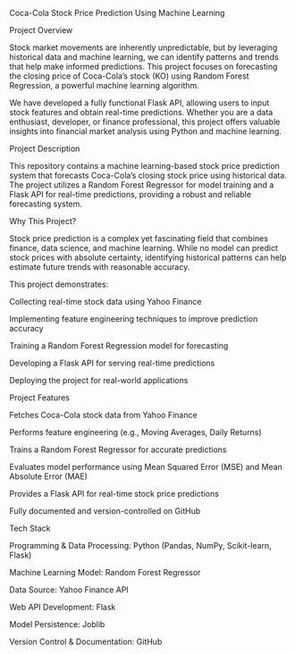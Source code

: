 Coca-Cola Stock Price Prediction Using Machine Learning

Project Overview

Stock market movements are inherently unpredictable, but by leveraging historical data and machine learning, we can identify patterns and trends that help make informed predictions. This project focuses on forecasting the closing price of Coca-Cola’s stock (KO) using Random Forest Regression, a powerful machine learning algorithm.

We have developed a fully functional Flask API, allowing users to input stock features and obtain real-time predictions. Whether you are a data enthusiast, developer, or finance professional, this project offers valuable insights into financial market analysis using Python and machine learning.

Project Description

This repository contains a machine learning-based stock price prediction system that forecasts Coca-Cola’s closing stock price using historical data. The project utilizes a Random Forest Regressor for model training and a Flask API for real-time predictions, providing a robust and reliable forecasting system.

Why This Project?

Stock price prediction is a complex yet fascinating field that combines finance, data science, and machine learning. While no model can predict stock prices with absolute certainty, identifying historical patterns can help estimate future trends with reasonable accuracy.

This project demonstrates:

Collecting real-time stock data using Yahoo Finance

Implementing feature engineering techniques to improve prediction accuracy

Training a Random Forest Regression model for forecasting

Developing a Flask API for serving real-time predictions

Deploying the project for real-world applications


Project Features

Fetches Coca-Cola stock data from Yahoo Finance

Performs feature engineering (e.g., Moving Averages, Daily Returns)

Trains a Random Forest Regressor for accurate predictions

Evaluates model performance using Mean Squared Error (MSE) and Mean Absolute Error (MAE)

Provides a Flask API for real-time stock price predictions

Fully documented and version-controlled on GitHub


Tech Stack

Programming & Data Processing: Python (Pandas, NumPy, Scikit-learn, Flask)

Machine Learning Model: Random Forest Regressor

Data Source: Yahoo Finance API

Web API Development: Flask

Model Persistence: Joblib

Version Control & Documentation: GitHub

